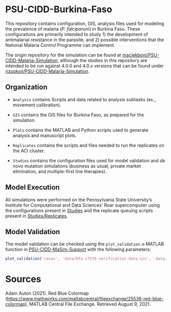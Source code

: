 # PSU-CIDD-Burkina-Faso

This repository contains configuration, GIS, analysis files used for modeling the prevalence of malaria (*P. falciparum*) in Burkina Faso. These configurations are primarily intended to study 1) the development of antimalarial resistance in the parasite, and 2) possible interventions that the National Malaria Control Programme can implement.

The origin repository for the simulation can be found at [maciekboni/PSU-CIDD-Malaria-Simulation](https://github.com/maciekboni/PSU-CIDD-Malaria-Simulation), although the studies in this repository are intended to be run against 4.0.0 and 4.0.x versions that can be found under [rjzupkoii/PSU-CIDD-Malaria-Simulation](https://github.com/rjzupkoii/PSU-CIDD-Malaria-Simulation).

## Organization

- `Analysis` contains Scripts and data related to analysis subtasks (ex., movement calibration).

- `GIS` contains the GIS files for Burkina Faso, as prepared for the simulation.

- `Plots` contains the MATLAB and Python scripts used to generate analysis and manuscript plots.

- `Replicates` contains the scripts and files needed to run the replicates on the ACI cluster.

- `Studies` contains the configuration files used for model validation and *de novo* mutation simulations (business as usual, private market elimination, and multiple-first line therapies).

## Model Execution

All simulations were performed on the Pennsylvania State University’s Institute for Computational and Data Sciences’ Roar supercomputer using the configurations present in [Studies](Studies/) and the replicate queuing scripts present in [Studies/Replicates](Studies/Replicates).

## Model Validation

The model validation can be checked using the `plot_validation.m` MATLAB function in [PSU-CIDD-MaSim-Support](https://github.com/bonilab/PSU-CIDD-MaSim-Support) with the following parameters:

```MATLAB
plot_validation('cases', 'data/bfa-17576-verification-data.csv', 'data/bfa-weighted_pfpr.csv', 'ci', [605 360 990], 'treated', 0.832)
```

# Sources

Adam Auton (2021). Red Blue Colormap (https://www.mathworks.com/matlabcentral/fileexchange/25536-red-blue-colormap), MATLAB Central File Exchange. Retrieved August 9, 2021.
